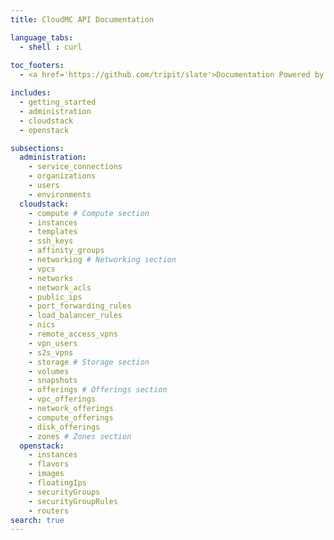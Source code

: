 ```yaml
---
title: CloudMC API Documentation

language_tabs:
  - shell : curl
  
toc_footers:
  - <a href='https://github.com/tripit/slate'>Documentation Powered by Slate</a>

includes:
  - getting_started
  - administration
  - cloudstack
  - openstack

subsections:
  administration:
    - service_connections
    - organizations
    - users
    - environments
  cloudstack:
    - compute # Compute section
    - instances
    - templates
    - ssh_keys
    - affinity_groups
    - networking # Networking section
    - vpcs
    - networks
    - network_acls
    - public_ips
    - port_forwarding_rules
    - load_balancer_rules
    - nics
    - remote_access_vpns
    - vpn_users
    - s2s_vpns
    - storage # Storage section
    - volumes
    - snapshots
    - offerings # Offerings section
    - vpc_offerings
    - network_offerings
    - compute_offerings
    - disk_offerings
    - zones # Zones section
  openstack:
    - instances
    - flavors
    - images
    - floatingIps
    - securityGroups
    - securityGroupRules
    - routers
search: true
---
```

